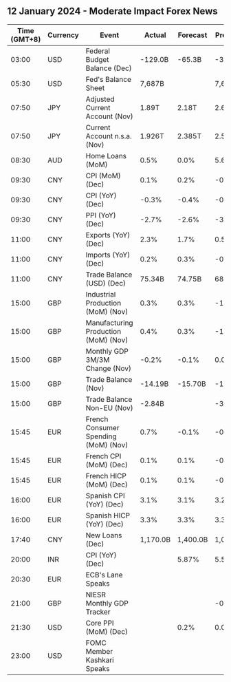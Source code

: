 ## 12 January 2024 - Moderate Impact Forex News

| Time (GMT+8) | Currency | Event | Actual | Forecast | Previous |
|------|----------|-------|--------|----------|----------|
| 03:00 | USD | Federal Budget Balance (Dec) | -129.0B | -65.3B | -314.0B |
| 05:30 | USD | Fed's Balance Sheet | 7,687B |  | 7,681B |
| 07:50 | JPY | Adjusted Current Account (Nov) | 1.89T | 2.18T | 2.62T |
| 07:50 | JPY | Current Account n.s.a. (Nov) | 1.926T | 2.385T | 2.583T |
| 08:30 | AUD | Home Loans (MoM) | 0.5% | 0.0% | 5.6% |
| 09:30 | CNY | CPI (MoM) (Dec) | 0.1% | 0.2% | -0.5% |
| 09:30 | CNY | CPI (YoY) (Dec) | -0.3% | -0.4% | -0.5% |
| 09:30 | CNY | PPI (YoY) (Dec) | -2.7% | -2.6% | -3.0% |
| 11:00 | CNY | Exports (YoY) (Dec) | 2.3% | 1.7% | 0.5% |
| 11:00 | CNY | Imports (YoY) (Dec) | 0.2% | 0.3% | -0.6% |
| 11:00 | CNY | Trade Balance (USD) (Dec) | 75.34B | 74.75B | 68.39B |
| 15:00 | GBP | Industrial Production (MoM) (Nov) | 0.3% | 0.3% | -1.3% |
| 15:00 | GBP | Manufacturing Production (MoM) (Nov) | 0.4% | 0.3% | -1.2% |
| 15:00 | GBP | Monthly GDP 3M/3M Change (Nov) | -0.2% | -0.1% | 0.0% |
| 15:00 | GBP | Trade Balance (Nov) | -14.19B | -15.70B | -15.94B |
| 15:00 | GBP | Trade Balance Non-EU (Nov) | -2.84B |  | -3.92B |
| 15:45 | EUR | French Consumer Spending (MoM) (Nov) | 0.7% | -0.1% | -0.9% |
| 15:45 | EUR | French CPI (MoM) (Dec) | 0.1% | 0.1% | -0.2% |
| 15:45 | EUR | French HICP (MoM) (Dec) | 0.1% | 0.1% | -0.2% |
| 16:00 | EUR | Spanish CPI (YoY) (Dec) | 3.1% | 3.1% | 3.2% |
| 16:00 | EUR | Spanish HICP (YoY) (Dec) | 3.3% | 3.3% | 3.3% |
| 17:40 | CNY | New Loans (Dec) | 1,170.0B | 1,400.0B | 1,090.0B |
| 20:00 | INR | CPI (YoY) (Dec) |  | 5.87% | 5.55% |
| 20:30 | EUR | ECB's Lane Speaks |  |  |  |
| 21:00 | GBP | NIESR Monthly GDP Tracker |  |  | -0.1% |
| 21:30 | USD | Core PPI (MoM) (Dec) |  | 0.2% | 0.0% |
| 23:00 | USD | FOMC Member Kashkari Speaks |  |  |  |
